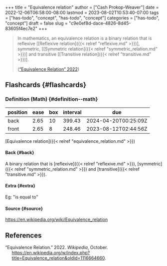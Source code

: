 +++
title = "Equivalence relation"
author = ["Cash Prokop-Weaver"]
date = 2022-12-06T06:58:00-08:00
lastmod = 2023-08-02T10:53:40-07:00
tags = ["has-todo", "concept", "has-todo", "concept"]
categories = ["has-todo", "concept"]
draft = false
slug = "c9e0ef8d-dace-4826-8d45-83605f4ec7e2"
+++

> In mathematics, an equivalence relation is a binary relation that is reflexive [[Reflexive relation]({{< relref "reflexive.md" >}})], symmetric, [[Symmetric relation]({{< relref "symmetric_relation.md" >}})] and transitive [[Transitive relation]({{< relref "transitive.md" >}})].
>
> (<a href="#citeproc_bib_item_1">“Equivalence Relation” 2022</a>)


## Flashcards {#flashcards}


### Definition (Math) {#definition--math}

| position | ease | box | interval | due                  |
|----------|------|-----|----------|----------------------|
| back     | 2.65 | 10  | 399.43   | 2024-04-20T00:25:09Z |
| front    | 2.65 | 8   | 248.46   | 2023-08-12T02:44:56Z |

[Equivalence relation]({{< relref "equivalence_relation.md" >}})


#### Back {#back}

A binary relation that is [reflexive]({{< relref "reflexive.md" >}}), [symmetric]({{< relref "symmetric_relation.md" >}}) and [transitive]({{< relref "transitive.md" >}}).


#### Extra {#extra}

Eg: "is equal to"


#### Source {#source}

<https://en.wikipedia.org/wiki/Equivalence_relation>

## References

<style>.csl-entry{text-indent: -1.5em; margin-left: 1.5em;}</style><div class="csl-bib-body">
  <div class="csl-entry"><a id="citeproc_bib_item_1"></a>“Equivalence Relation.” 2022. <i>Wikipedia</i>, October. <a href="https://en.wikipedia.org/w/index.php?title=Equivalence_relation&oldid=1116664660">https://en.wikipedia.org/w/index.php?title=Equivalence_relation&#38;oldid=1116664660</a>.</div>
</div>
